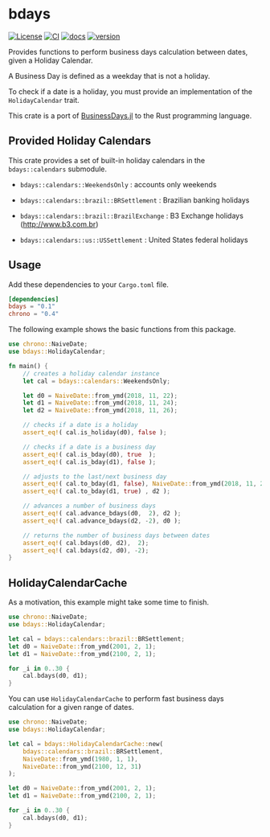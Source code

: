 
# bdays

[![License][license-img]](LICENSE)
[![CI][ci-img]][ci-url]
[![docs][docs-img]][docs-url]
[![version][version-img]][version-url]

[license-img]: https://img.shields.io/crates/l/bdays.svg
[ci-img]: https://github.com/felipenoris/bdays/workflows/CI/badge.svg
[ci-url]: https://github.com/felipenoris/bdays/actions
[docs-img]: https://docs.rs/bdays/badge.svg
[docs-url]: https://docs.rs/bdays
[version-img]: https://img.shields.io/crates/v/bdays.svg
[version-url]: https://crates.io/crates/bdays

Provides functions to perform business days calculation between dates,
given a Holiday Calendar.

A Business Day is defined as a weekday that is not a holiday.

To check if a date is a holiday, you must provide an implementation of the `HolidayCalendar` trait.

This crate is a port of [BusinessDays.jl](https://github.com/felipenoris/BusinessDays.jl) to the Rust programming language.

## Provided Holiday Calendars

This crate provides a set of built-in holiday calendars in the `bdays::calendars` submodule.

* `bdays::calendars::WeekendsOnly` : accounts only weekends

* `bdays::calendars::brazil::BRSettlement` : Brazilian banking holidays

* `bdays::calendars::brazil::BrazilExchange` : B3 Exchange holidays (http://www.b3.com.br)

* `bdays::calendars::us::USSettlement` : United States federal holidays

## Usage

Add these dependencies to your `Cargo.toml` file.

```toml
[dependencies]
bdays = "0.1"
chrono = "0.4"
```

The following example shows the basic functions from this package.

```rust
use chrono::NaiveDate;
use bdays::HolidayCalendar;

fn main() {
    // creates a holiday calendar instance
    let cal = bdays::calendars::WeekendsOnly;

    let d0 = NaiveDate::from_ymd(2018, 11, 22);
    let d1 = NaiveDate::from_ymd(2018, 11, 24);
    let d2 = NaiveDate::from_ymd(2018, 11, 26);

    // checks if a date is a holiday
    assert_eq!( cal.is_holiday(d0), false );

    // checks if a date is a business day
    assert_eq!( cal.is_bday(d0), true  );
    assert_eq!( cal.is_bday(d1), false );

    // adjusts to the last/next business day
    assert_eq!( cal.to_bday(d1, false), NaiveDate::from_ymd(2018, 11, 23) );
    assert_eq!( cal.to_bday(d1, true) , d2 );

    // advances a number of business days
    assert_eq!( cal.advance_bdays(d0,  2), d2 );
    assert_eq!( cal.advance_bdays(d2, -2), d0 );

    // returns the number of business days between dates
    assert_eq!( cal.bdays(d0, d2),  2);
    assert_eq!( cal.bdays(d2, d0), -2);
}
```
## HolidayCalendarCache

As a motivation, this example might take some time to finish.
```rust
use chrono::NaiveDate;
use bdays::HolidayCalendar;

let cal = bdays::calendars::brazil::BRSettlement;
let d0 = NaiveDate::from_ymd(2001, 2, 1);
let d1 = NaiveDate::from_ymd(2100, 2, 1);

for _i in 0..30 {
    cal.bdays(d0, d1);
}
```
You can use `HolidayCalendarCache` to perform fast business days calculation
for a given range of dates.

```rust
use chrono::NaiveDate;
use bdays::HolidayCalendar;

let cal = bdays::HolidayCalendarCache::new(
    bdays::calendars::brazil::BRSettlement,
    NaiveDate::from_ymd(1980, 1, 1),
    NaiveDate::from_ymd(2100, 12, 31)
);

let d0 = NaiveDate::from_ymd(2001, 2, 1);
let d1 = NaiveDate::from_ymd(2100, 2, 1);

for _i in 0..30 {
    cal.bdays(d0, d1);
}
```
